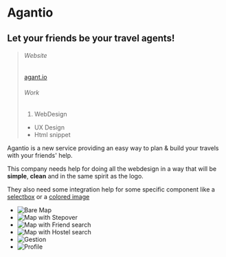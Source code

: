 # Agantio

## Let your friends be your travel agents!

> ###### Website
> [agant.io](http://launch.agant.io)
> ###### Work
> 1. WebDesign
> - UX Design 
> - Html snippet

Agantio is a new service providing an easy way to plan & build your travels with your friends' help.

This company needs help for doing all the webdesign in a way that will be **simple**, **clean** and in the same spirit as the logo.

They also need some integration help for some specific component like a [selectbox](http://dabblet.com/gist/11043337) or a [colored image](http://dabblet.com/gist/11045609)

- ![Bare Map](media/images/agantio-carte-v12a.jpg)
- ![Map with Stepover](media/images/agantio-carte-v12c.jpg)
- ![Map with Friend search](media/images/agantio-carte-v12e.jpg)
- ![Map with Hostel search](media/images/agantio-carte-v12k.jpg)
- ![Gestion](media/images/agantio-gestion-v3a.jpg)
- ![Profile](media/images/agantio-profile-v3c.jpg)
